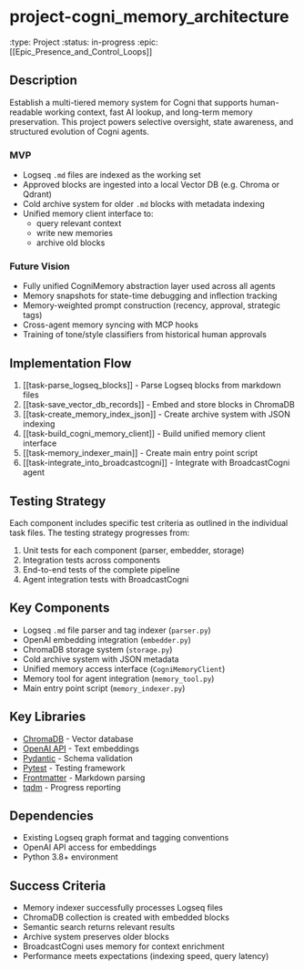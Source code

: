 # project-cogni_memory_architecture
:type: Project
:status: in-progress
:epic: [[Epic_Presence_and_Control_Loops]]

## Description
Establish a multi-tiered memory system for Cogni that supports human-readable working context, fast AI lookup, and long-term memory preservation. This project powers selective oversight, state awareness, and structured evolution of Cogni agents.

### MVP
- Logseq `.md` files are indexed as the working set
- Approved blocks are ingested into a local Vector DB (e.g. Chroma or Qdrant)
- Cold archive system for older `.md` blocks with metadata indexing
- Unified memory client interface to:
  - query relevant context
  - write new memories
  - archive old blocks

### Future Vision
- Fully unified CogniMemory abstraction layer used across all agents
- Memory snapshots for state-time debugging and inflection tracking
- Memory-weighted prompt construction (recency, approval, strategic tags)
- Cross-agent memory syncing with MCP hooks
- Training of tone/style classifiers from historical human approvals

## Implementation Flow
1. [[task-parse_logseq_blocks]] - Parse Logseq blocks from markdown files
2. [[task-save_vector_db_records]] - Embed and store blocks in ChromaDB
3. [[task-create_memory_index_json]] - Create archive system with JSON indexing
4. [[task-build_cogni_memory_client]] - Build unified memory client interface
5. [[task-memory_indexer_main]] - Create main entry point script
6. [[task-integrate_into_broadcastcogni]] - Integrate with BroadcastCogni agent

## Testing Strategy
Each component includes specific test criteria as outlined in the individual task files.
The testing strategy progresses from:
1. Unit tests for each component (parser, embedder, storage)
2. Integration tests across components
3. End-to-end tests of the complete pipeline
4. Agent integration tests with BroadcastCogni

## Key Components
- Logseq `.md` file parser and tag indexer (`parser.py`)
- OpenAI embedding integration (`embedder.py`)
- ChromaDB storage system (`storage.py`)
- Cold archive system with JSON metadata
- Unified memory access interface (`CogniMemoryClient`)
- Memory tool for agent integration (`memory_tool.py`)
- Main entry point script (`memory_indexer.py`)

## Key Libraries
- [ChromaDB](https://github.com/chroma-core/chroma) - Vector database
- [OpenAI API](https://platform.openai.com/) - Text embeddings
- [Pydantic](https://docs.pydantic.dev/) - Schema validation
- [Pytest](https://docs.pytest.org/) - Testing framework
- [Frontmatter](https://github.com/eyeseast/python-frontmatter) - Markdown parsing
- [tqdm](https://github.com/tqdm/tqdm) - Progress reporting

## Dependencies
- Existing Logseq graph format and tagging conventions
- OpenAI API access for embeddings
- Python 3.8+ environment

## Success Criteria
- Memory indexer successfully processes Logseq files
- ChromaDB collection is created with embedded blocks
- Semantic search returns relevant results
- Archive system preserves older blocks
- BroadcastCogni uses memory for context enrichment
- Performance meets expectations (indexing speed, query latency)
